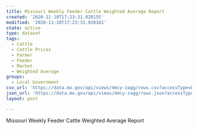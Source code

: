 ```yaml
---
title: Missouri Weekly Feeder Cattle Weighted Average Report
created: '2020-11-10T17:23:31.928155'
modified: '2020-11-10T17:23:31.928161'
state: active
type: dataset
tags:
  - Cattle
  - Cattle Prices
  - Farmer
  - Feeder
  - Market
  - Weighted Average
groups:
  - Local Government
csv_url: 'https://data.mo.gov/api/views/4mcy-zagg/rows.csv?accessType=DOWNLOAD'
json_url: 'https://data.mo.gov/api/views/4mcy-zagg/rows.json?accessType=DOWNLOAD'
layout: post

---
```

Missouri Weekly Feeder Cattle Weighted Average Report
